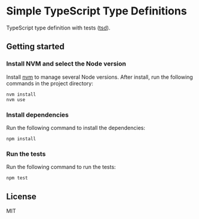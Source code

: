 # Simple TypeScript Type Definitions

TypeScript type definition with tests ([tsd](https://www.npmjs.com/package/tsd)).

## Getting started

### Install NVM and select the Node version

Install [nvm](https://github.com/creationix/nvm) to manage several Node versions.
After install, run the following commands in the project directory:

```
nvm install
nvm use
```

### Install dependencies

Run the following command to install the dependencies:

```
npm install
```

### Run the tests

Run the following command to run the tests:

```
npm test
```

## License
MIT
